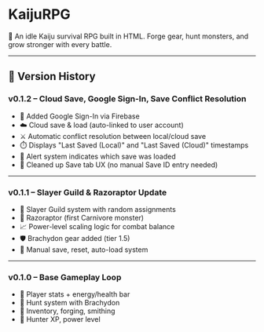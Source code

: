 # KaijuRPG

🦖 An idle Kaiju survival RPG built in HTML. Forge gear, hunt monsters, and grow stronger with every battle.

---

## 🔄 Version History

### v0.1.2 – Cloud Save, Google Sign-In, Save Conflict Resolution

- 🔐 Added Google Sign-In via Firebase
- ☁️ Cloud save & load (auto-linked to user account)
- ⚔️ Automatic conflict resolution between local/cloud save
- ⏱️ Displays "Last Saved (Local)" and "Last Saved (Cloud)" timestamps
- 🧠 Alert system indicates which save was loaded
- 🧹 Cleaned up Save tab UX (no manual Save ID entry needed)

---

### v0.1.1 – Slayer Guild & Razoraptor Update
- 🎯 Slayer Guild system with random assignments
- 🦖 Razoraptor (first Carnivore monster)
- 📈 Power-level scaling logic for combat balance
- 🛡️ Brachydon gear added (tier 1.5)
- 💾 Manual save, reset, auto-load system

---

### v0.1.0 – Base Gameplay Loop
- 🧪 Player stats + energy/health bar
- 🦖 Hunt system with Brachydon
- 🎒 Inventory, forging, smithing
- 🧠 Hunter XP, power level

